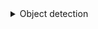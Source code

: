
<details>
  <summary>Object detection</summary>
  
  [Histogram of Oriented Gradients and Object Detection](https://www.pyimagesearch.com/2014/11/10/histogram-oriented-gradients-object-detection/)    
</details>
